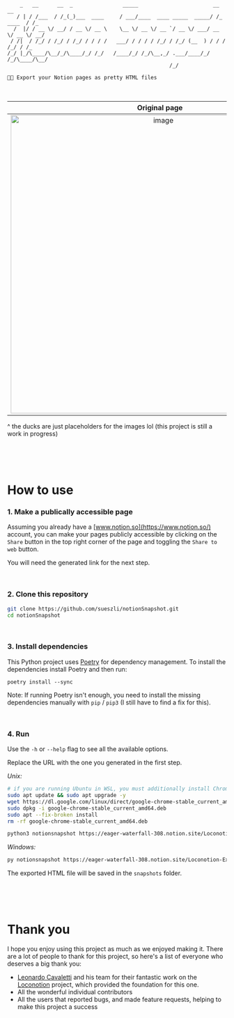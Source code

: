 ```
    _   __      __  _                _____                        __          __ 
   / | / /___  / /_(_)___  ____     / ___/____  ____ _____  _____/ /_  ____  / /_
  /  |/ / __ \/ __/ / __ \/ __ \    \__ \/ __ \/ __ `/ __ \/ ___/ __ \/ __ \/ __/
 / /|  / /_/ / /_/ / /_/ / / / /   ___/ / / / / /_/ / /_/ (__  ) / / / /_/ / /_  
/_/ |_/\____/\__/_/\____/_/ /_/   /____/_/ /_/\__,_/ .___/____/_/ /_/\____/\__/  
                                                    /_/     

📸💥 Export your Notion pages as pretty HTML files
```

<br>

Original page              |  Export through Notion | **✨NotionSnapshot✨**
:-------------------------:|:-------------------------:|:-------------------------:
<img width="685" alt="image" src="https://user-images.githubusercontent.com/61852663/221595552-3eebc492-9e64-4cb3-b330-4418961890ce.png">  |  <img width="685" alt="image" src="https://user-images.githubusercontent.com/61852663/221595560-d90a2d41-f7a8-48be-8fe9-e63889126042.png">               | <img width="685" alt="image" src="https://user-images.githubusercontent.com/61852663/221595539-ba0b9dca-4bd4-482e-81f9-64ea12e0ded4.png">

^ the ducks are just placeholders for the images lol (this project is still a work in progress)

<br><br><br>

# How to use
### 1. Make a publically accessible page
Assuming you already have a [www.notion.so](https://www.notion.so/) account, you can make your pages publicly accessible by clicking on the `Share` button in the top right corner of the page and toggling the `Share to web` button.

You will need the generated link for the next step.

<br>

### 2. Clone this repository
```bash
git clone https://github.com/sueszli/notionSnapshot.git
cd notionSnapshot
``` 

</br>

### 3. Install dependencies
This Python project uses [Poetry](https://python-poetry.org/) for dependency management. To install the dependencies install Poetry and then run:

```
poetry install --sync
```

Note: If running Poetry isn't enough, you need to install the missing dependencies manually with `pip` / `pip3` (I still have to find a fix for this).

</br>

### 4. Run
Use the `-h` or `--help` flag to see all the available options.

Replace the URL with the one you generated in the first step.

_Unix:_
```bash
# if you are running Ubuntu in WSL, you must additionally install Chrome like so
sudo apt update && sudo apt upgrade -y
wget https://dl.google.com/linux/direct/google-chrome-stable_current_amd64.deb
sudo dpkg -i google-chrome-stable_current_amd64.deb
sudo apt --fix-broken install
rm -rf google-chrome-stable_current_amd64.deb

python3 notionsnapshot https://eager-waterfall-308.notion.site/Loconotion-Example-03c403f4fdc94cc1b315b9469a8950ef
```

_Windows:_
```bash
py notionsnapshot https://eager-waterfall-308.notion.site/Loconotion-Example-03c403f4fdc94cc1b315b9469a8950ef
```

The exported HTML file will be saved in the `snapshots` folder.

<br><br><br>

# Thank you
I hope you enjoy using this project as much as we enjoyed making it.
There are a lot of people to thank for this project, so here's a list of everyone who deserves a big thank you:

- [Leonardo Cavaletti](mailto:impeto.blu@gmail.com) and his team for their fantastic work on the [Loconotion](https://github.com/leoncvlt/loconotion) project, which provided the foundation for this one.
- All the wonderful individual contributors
- All the users that reported bugs, and made feature requests, helping to make this project a success
